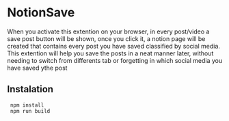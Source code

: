 # NotionSave

When you activate this extention on your browser, in every post/video a save post button will be shown, once you click it, a notion page will be created that contains every post you have saved classified by social media. This extention will help you save the posts in a neat manner later, without needing to switch from differents tab or forgetting in which social media you have saved ythe post

## Instalation

```shell
 npm install
 npm run build
```
